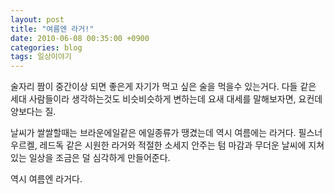 ```yaml
---
layout: post
title: "여름엔 라거!"
date: 2010-06-08 00:35:00 +0900
categories: blog
tags: 일상이야기
---
```


술자리 짬이 중간이상 되면 좋은게 자기가 먹고 싶은 술을 먹을수 있는거다. 다들 같은 세대 사람들이라 생각하는것도 비슷비슷하게 변하는데 요새 대세를 말해보자면, 요컨데 양보다는 질.

날씨가 쌀쌀할때는 브라운에일같은 에일종류가 땡겼는데 역시 여름에는 라거다.
필스너 우르켈, 레드독 같은 시원한 라거와 적절한 소세지 안주는 텀 마감과 무더운 날씨에 지쳐있는 일상을 조금은 덜 심각하게 만들어준다.

역시 여름엔 라거다.

